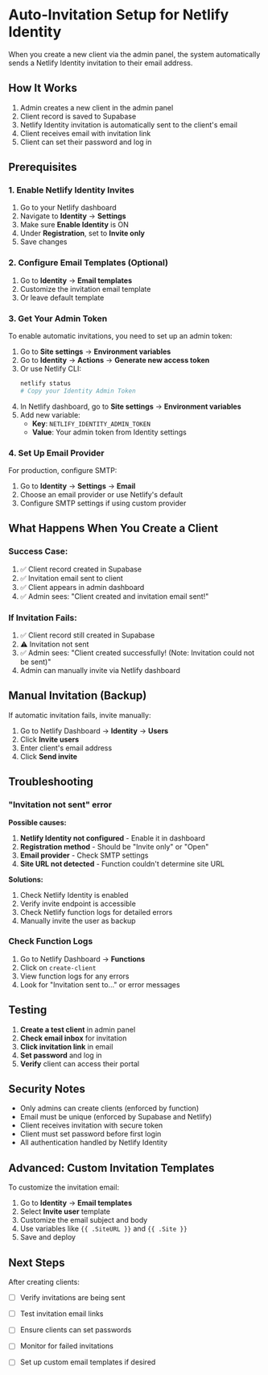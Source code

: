 # Auto-Invitation Setup for Netlify Identity

When you create a new client via the admin panel, the system automatically sends a Netlify Identity invitation to their email address.

## How It Works

1. Admin creates a new client in the admin panel
2. Client record is saved to Supabase
3. Netlify Identity invitation is automatically sent to the client's email
4. Client receives email with invitation link
5. Client can set their password and log in

## Prerequisites

### 1. Enable Netlify Identity Invites

1. Go to your Netlify dashboard
2. Navigate to **Identity** → **Settings**
3. Make sure **Enable Identity** is ON
4. Under **Registration**, set to **Invite only**
5. Save changes

### 2. Configure Email Templates (Optional)

1. Go to **Identity** → **Email templates**
2. Customize the invitation email template
3. Or leave default template

### 3. Get Your Admin Token

To enable automatic invitations, you need to set up an admin token:

1. Go to **Site settings** → **Environment variables**
2. Go to **Identity** → **Actions** → **Generate new access token**
3. Or use Netlify CLI:
   ```bash
   netlify status
   # Copy your Identity Admin Token
   ```
4. In Netlify dashboard, go to **Site settings** → **Environment variables**
5. Add new variable:
   - **Key**: `NETLIFY_IDENTITY_ADMIN_TOKEN`
   - **Value**: Your admin token from Identity settings

### 4. Set Up Email Provider

For production, configure SMTP:

1. Go to **Identity** → **Settings** → **Email**
2. Choose an email provider or use Netlify's default
3. Configure SMTP settings if using custom provider

## What Happens When You Create a Client

### Success Case:
1. ✅ Client record created in Supabase
2. ✅ Invitation email sent to client
3. ✅ Client appears in admin dashboard
4. ✅ Admin sees: "Client created and invitation email sent!"

### If Invitation Fails:
1. ✅ Client record still created in Supabase
2. ⚠️ Invitation not sent
3. ✅ Admin sees: "Client created successfully! (Note: Invitation could not be sent)"
4. Admin can manually invite via Netlify dashboard

## Manual Invitation (Backup)

If automatic invitation fails, invite manually:

1. Go to Netlify Dashboard → **Identity** → **Users**
2. Click **Invite users**
3. Enter client's email address
4. Click **Send invite**

## Troubleshooting

### "Invitation not sent" error

**Possible causes:**
1. **Netlify Identity not configured** - Enable it in dashboard
2. **Registration method** - Should be "Invite only" or "Open"
3. **Email provider** - Check SMTP settings
4. **Site URL not detected** - Function couldn't determine site URL

**Solutions:**
1. Check Netlify Identity is enabled
2. Verify invite endpoint is accessible
3. Check Netlify function logs for detailed errors
4. Manually invite the user as backup

### Check Function Logs

1. Go to Netlify Dashboard → **Functions**
2. Click on `create-client`
3. View function logs for any errors
4. Look for "Invitation sent to..." or error messages

## Testing

1. **Create a test client** in admin panel
2. **Check email inbox** for invitation
3. **Click invitation link** in email
4. **Set password** and log in
5. **Verify** client can access their portal

## Security Notes

- Only admins can create clients (enforced by function)
- Email must be unique (enforced by Supabase and Netlify)
- Client receives invitation with secure token
- Client must set password before first login
- All authentication handled by Netlify Identity

## Advanced: Custom Invitation Templates

To customize the invitation email:

1. Go to **Identity** → **Email templates**
2. Select **Invite user** template
3. Customize the email subject and body
4. Use variables like `{{ .SiteURL }}` and `{{ .Site }}`
5. Save and deploy

## Next Steps

After creating clients:
- [ ] Verify invitations are being sent
- [ ] Test invitation email links
- [ ] Ensure clients can set passwords
- [ ] Monitor for failed invitations
- [ ] Set up custom email templates if desired

